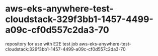 # aws-eks-anywhere-test-cloudstack-329f3bb1-1457-4499-a09c-cf0d557c2da3-70
repository for use with E2E test job aws-eks-anywhere-test-cloudstack:329f3bb1-1457-4499-a09c-cf0d557c2da3-70
